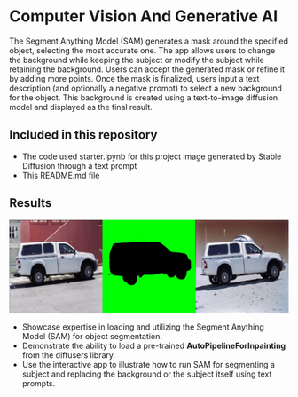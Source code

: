 # Computer Vision And Generative AI

The Segment Anything Model (SAM) generates a mask around the specified object, selecting the most accurate one. The app allows users to change the background while keeping the subject or modify the subject while retaining the background. Users can accept the generated mask or refine it by adding more points. Once the mask is finalized, users input a text description (and optionally a negative prompt) to select a new background for the object. This background is created using a text-to-image diffusion model and displayed as the final result.


## Included in this repository 

* The code used starter.ipynb for this project image generated by Stable Diffusion through a text prompt
* This README.md file


## Results

![](https://github.com/1Px-Vision/Generative-AI/blob/main/Computer-Vision-and-Generative-AI-Project/Result_generative_AI.jpg)


* Showcase expertise in loading and utilizing the Segment Anything Model (SAM) for object segmentation.
* Demonstrate the ability to load a pre-trained **AutoPipelineForInpainting** from the diffusers library.
* Use the interactive app to illustrate how to run SAM for segmenting a subject and replacing the background or the subject itself using text prompts.







